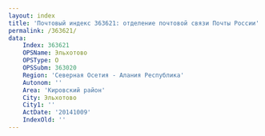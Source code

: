 ```yaml
---
layout: index
title: 'Почтовый индекс 363621: отделение почтовой связи Почты России'
permalink: /363621/
data:
    Index: 363621
    OPSName: Эльхотово
    OPSType: О
    OPSSubm: 363020
    Region: 'Северная Осетия - Алания Республика'
    Autonom: ''
    Area: 'Кировский район'
    City: Эльхотово
    City1: ''
    ActDate: '20141009'
    IndexOld: ''
---
```


